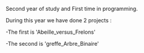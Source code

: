 Second year of study and First time in programming.

During this year we have done 2 projects :

-The first is 'Abeille_versus_Frelons'

-The second is 'greffe_Arbre_Binaire'
